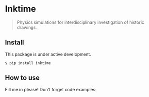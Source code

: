 # Inktime
> Physics simulations for interdisciplinary investigation of historic drawings.


## Install 

This package is under active development. 

    $ pip install inktime 

## How to use

Fill me in please! Don't forget code examples:
